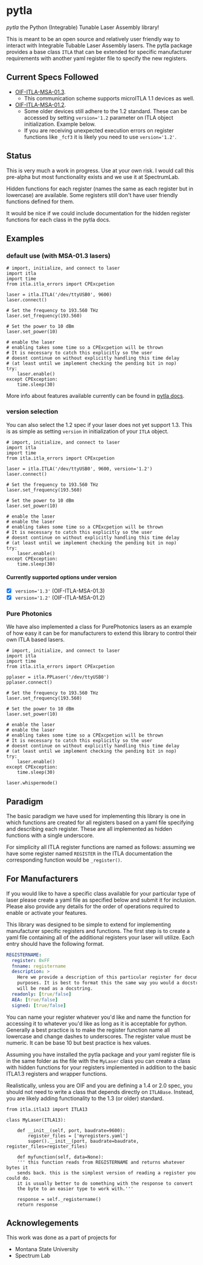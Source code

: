 # pytla

*pytla* the Python (Integrable) Tunable Laser Assembly library!

This is meant to be an open source and relatively user friendly way to interact
with Integrable Tubable Laser Assembly lasers.
The pytla package provides a base class `ITLA` that can be extended for specific
manufacturer requirements with another yaml register file to specify the new registers.


## Current Specs Followed

* [OIF-ITLA-MSA-01.3](https://www.oiforum.com/wp-content/uploads/2019/01/OIF-ITLA-MSA-01.3.pdf).
  * This communication scheme supports microITLA 1.1 devices as well.
* [OIF-ITLA-MSA-01.2](https://www.oiforum.com/wp-content/uploads/2019/01/OIF-ITLA-MSA-01.2.pdf).
  * Some older devices still adhere to the 1.2 standard. These can be accessed
    by setting `version='1.2` parameter on ITLA object initialization. Example below.
  * If you are receiving unexpected execution errors on register functions like
    `_fcf3` it is likely you need to use `version='1.2'`.

## Status

This is very much a work in progress. Use at your own risk. I would call this
pre-alpha but most functionality exists and we use it at SpectrumLab.

Hidden functions for each register (names the same as each register but in lowercase)
are available. Some registers still don't have user friendly functions defined
for them.

It would be nice if we could include documentation for the
hidden register functions for each class in the pytla docs.

## Examples

### default use (with MSA-01.3 lasers)

```python3
# import, initialize, and connect to laser
import itla
import time
from itla.itla_errors import CPExcpetion

laser = itla.ITLA('/dev/ttyUSB0', 9600)
laser.connect()

# Set the frequency to 193.560 THz
laser.set_frequency(193.560)

# Set the power to 10 dBm
laser.set_power(10)

# enable the laser
# enabling takes some time so a CPExcpetion will be thrown
# It is necessary to catch this explicitly so the user
# doesnt continue on without explicitly handling this time delay
# (at least until we implement checking the pending bit in nop)
try:
    laser.enable()
except CPException:
    time.sleep(30)
```

More info about features available currently can be found in [pytla docs](https://alexrkaufman.github.io/pytla).

### version selection

You can also select the 1.2 spec if your laser does not yet support 1.3.
This is as simple as setting `version` in initialization of your `ITLA` object.

```python3
# import, initialize, and connect to laser
import itla
import time
from itla.itla_errors import CPExcpetion

laser = itla.ITLA('/dev/ttyUSB0', 9600, version='1.2')
laser.connect()

# Set the frequency to 193.560 THz
laser.set_frequency(193.560)

# Set the power to 10 dBm
laser.set_power(10)

# enable the laser
# enable the laser
# enabling takes some time so a CPExcpetion will be thrown
# It is necessary to catch this explicitly so the user
# doesnt continue on without explicitly handling this time delay
# (at least until we implement checking the pending bit in nop)
try:
    laser.enable()
except CPException:
    time.sleep(30)
```

#### Currently supported options under version

- [x] `version='1.3'` (OIF-ITLA-MSA-01.3)
- [x] `version='1.2'` (OIF-ITLA-MSA-01.2)

### Pure Photonics

We have also implemented a class for PurePhotonics lasers as an example of how
easy it can be for manufacturers to extend this library to control their own
ITLA based lasers.

```python3
# import, initialize, and connect to laser
import itla
import time
from itla.itla_errors import CPExcpetion

pplaser = itla.PPLaser('/dev/ttyUSB0')
pplaser.connect()

# Set the frequency to 193.560 THz
laser.set_frequency(193.560)

# Set the power to 10 dBm
laser.set_power(10)

# enable the laser
# enable the laser
# enabling takes some time so a CPExcpetion will be thrown
# It is necessary to catch this explicitly so the user
# doesnt continue on without explicitly handling this time delay
# (at least until we implement checking the pending bit in nop)
try:
    laser.enable()
except CPException:
    time.sleep(30)

laser.whispermode()
```


## Paradigm

The basic paradigm we have used for implementing this library is one in which
functions are created for all registers based on a yaml file specifying and
describing each register. These are all implemented as hidden functions with a
single underscore.

For simplicity all ITLA register functions are named as follows: assuming
we have some register named `REGISTER` in the ITLA documentation the
corresponding function would be `_register()`.

## For Manufacturers

If you would like to have a specific class available for your particular type of
laser please create a yaml file as specified below and submit it for inclusion.
Please also provide any details for the order of operations required to enable
or activate your features.

This library was designed to be simple to extend for implementing manufacturer
specific registers and functions. The first step is to create a yaml file
containing all of the additional registers your laser will utilize. Each entry
should have the following format.

```yaml
REGISTERNAME:
  register: 0xFF
  fnname: registername
  description: >
    Here we provide a description of this particular register for documentation
    purposes. It is best to format this the same way you would a docstring as it
    will be read as a docstring.
  readonly: [true/false]
  AEA: [true/false]
  signed: [true/false]
```

You can name your register whatever you'd like and name the function for
accessing it to whatever you'd like as long as it is acceptable for python.
Generally a best practice is to make the register function name all lowercase
and change dashes to underscores. The register value must be numeric. It can be
base 10 but best practice is hex values.

Assuming you have installed the pytla package and your yaml register
file is in the same folder as the file with the `MyLaser` class you can create a
class with hidden functions for your registers implemented in addition to
the basic ITLA1.3 registers and wrapper functions.

Realistically, unless you are OIF and you are defining a 1.4 or 2.0 spec,
you should not need to write a class that depends directly on `ITLABase`.
Instead, you are likely adding functionality to the 1.3 (or older) standard.


```python3
from itla.itla13 import ITLA13

class MyLaser(ITLA13):

    def __init__(self, port, baudrate=9600):
        register_files = ['myregisters.yaml']
        super().__init__(port, baudrate=baudrate, register_files=register_files)

    def myfunction(self, data=None):
    ''' this function reads from REGISTERNAME and returns whatever bytes it
    sends back. this is the simplest version of reading a register you could do.
    it is usually better to do something with the response to convert
    the byte to an easier type to work with.'''

    response = self._registername()
    return response
```

## Acknowlegements

This work was done as a part of projects for

* Montana State University
* Spectrum Lab
